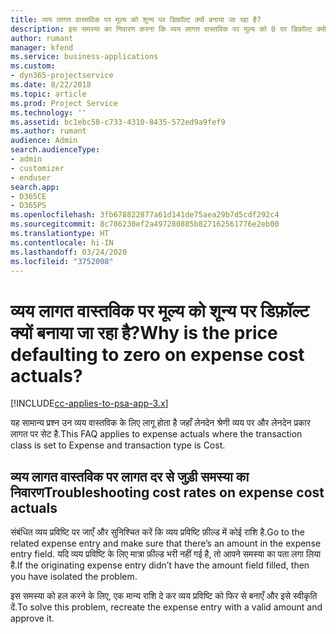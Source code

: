 ```yaml
---
title: व्यय लागत वास्तविक पर मूल्य को शून्य पर डिफ़ॉल्ट क्यों बनाया जा रहा है?
description: इस समस्या का निवारण करना कि व्यय लागत वास्तविक पर मूल्य को 0 पर डिफ़ॉल्ट क्यों बनाया जा रहा है.
author: rumant
manager: kfend
ms.service: business-applications
ms.custom:
- dyn365-projectservice
ms.date: 8/22/2018
ms.topic: article
ms.prod: Project Service
ms.technology: ''
ms.assetid: bc1ebc58-c733-4310-8435-572ed9a9fef9
ms.author: rumant
audience: Admin
search.audienceType:
- admin
- customizer
- enduser
search.app:
- D365CE
- D365PS
ms.openlocfilehash: 3fb678822877a61d141de75aea29b7d5cdf292c4
ms.sourcegitcommit: 8c786230ef2a497280885b827162561776e2eb00
ms.translationtype: HT
ms.contentlocale: hi-IN
ms.lasthandoff: 03/24/2020
ms.locfileid: "3752008"
---
```

# <a name="why-is-the-price-defaulting-to-zero-on-expense-cost-actuals"></a><span data-ttu-id="af804-103">व्यय लागत वास्तविक पर मूल्य को शून्य पर डिफ़ॉल्ट क्यों बनाया जा रहा है?</span><span class="sxs-lookup"><span data-stu-id="af804-103">Why is the price defaulting to zero on expense cost actuals?</span></span>

[!INCLUDE[cc-applies-to-psa-app-3.x](../includes/cc-applies-to-psa-app-3x.md)]

<span data-ttu-id="af804-104">यह सामान्य प्रश्न उन व्यय वास्तविक के लिए लागू होता है जहाँ लेनदेन श्रेणी व्यय पर और लेनदेन प्रकार लागत पर सेट है.</span><span class="sxs-lookup"><span data-stu-id="af804-104">This FAQ applies to expense actuals where the transaction class is set to Expense and transaction type is Cost.</span></span>

## <a name="troubleshooting-cost-rates-on-expense-cost-actuals"></a><span data-ttu-id="af804-105">व्यय लागत वास्तविक पर लागत दर से जुड़ी समस्या का निवारण</span><span class="sxs-lookup"><span data-stu-id="af804-105">Troubleshooting cost rates on expense cost actuals</span></span>

<span data-ttu-id="af804-106">संबंधित व्यय प्रविष्टि पर जाएँ और सुनिश्चित करें कि व्यय प्रविष्टि फ़ील्ड में कोई राशि है.</span><span class="sxs-lookup"><span data-stu-id="af804-106">Go to the related expense entry and make sure that there’s an amount in the expense entry field.</span></span> <span data-ttu-id="af804-107">यदि व्यय प्रविष्टि के लिए मात्रा फ़ील्ड भरी नहीं गई है, तो आपने समस्या का पता लगा लिया है.</span><span class="sxs-lookup"><span data-stu-id="af804-107">If the originating expense entry didn’t have the amount field filled, then you have isolated the problem.</span></span>
 
<span data-ttu-id="af804-108">इस समस्या को हल करने के लिए, एक मान्य राशि दे कर व्यय प्रविष्टि को फिर से बनाएँ और इसे स्वीकृति दें.</span><span class="sxs-lookup"><span data-stu-id="af804-108">To solve this problem, recreate the expense entry with a valid amount and approve it.</span></span>
